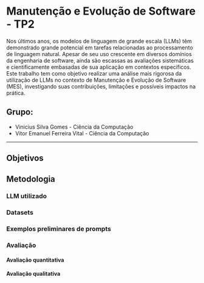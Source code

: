 # Manutenção e Evolução de Software - TP2

Nos últimos anos, os modelos de linguagem de grande escala (LLMs) têm demonstrado grande potencial em tarefas relacionadas ao processamento de linguagem natural. Apesar de seu uso crescente em diversos domínios da engenharia de software, ainda são escassas as avaliações sistemáticas e cientificamente embasadas de sua aplicação em contextos específicos. Este trabalho tem como objetivo realizar uma análise mais rigorosa da utilização de LLMs no contexto de Manutenção e Evolução de Software (MES), investigando suas contribuições, limitações e possíveis impactos na prática.

## Grupo:
* Vinicius Silva Gomes - Ciência da Computação
* Vitor Emanuel Ferreira Vital - Ciência da Computação

---

## Objetivos

## Metodologia

### LLM utilizado

### Datasets

### Exemplos preliminares de prompts

### Avaliação

#### Avaliação quantitativa

#### Avaliação qualitativa
